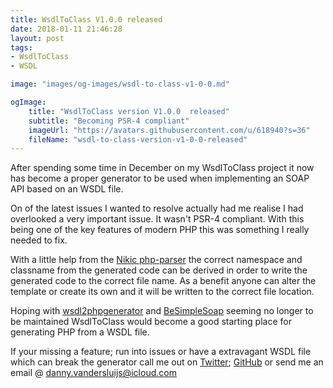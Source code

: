 ```yaml
---
title: WsdlToClass V1.0.0 released
date: 2018-01-11 21:46:28
layout: post
tags: 
- WsdlToClass
- WSDL

image: "images/og-images/wsdl-to-class-v1-0-0.md"

ogImage:
    title: "WsdlToClass version V1.0.0  released"
    subtitle: "Becoming PSR-4 compliant"
    imageUrl: "https://avatars.githubusercontent.com/u/618940?s=36"
    fileName: "wsdl-to-class-version-v1-0-0-released"
---
```

After spending some time in December on my WsdlToClass project it now has become a proper generator to be used when implementing an SOAP API based on an WSDL file.

On of the latest issues I wanted to resolve actually had me realise I had overlooked a very important issue. It wasn't PSR-4 compliant. With this being one of the key features of modern PHP this was something I really needed to fix.

With a little help from the [Nikic php-parser](https://github.com/nikic/PHP-Parser) the correct namespace and classname from the generated code can be derived in order to write the generated code to the correct file name. As a benefit anyone can alter the template or create its own and it will be written to the correct file location.

Hoping with [wsdl2phpgenerator](https://github.com/wsdl2phpgenerator/wsdl2phpgenerator) and [BeSimpleSoap](https://github.com/BeSimple/BeSimpleSoap/issues) seeming no longer to be maintained WsdlToClass would become a good starting place for generating PHP from a WSDL file.

If your missing a feature; run into issues or have a extravagant WSDL file which can break the generator call me out on [Twitter](https://twitter.com/EchteDanny); [GitHub](https://github.com/DannyvdSluijs/WsdlToClass) or send me an email @ [danny.vandersluijs@icloud.com](mailto:danny.vandersluijs@icloud.com)